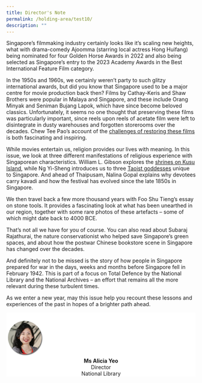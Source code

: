 ```yaml
---
title: Director's Note
permalink: /holding-area/test10/
description: ""
---
```

Singapore’s filmmaking industry certainly looks like it’s scaling new heights, what with drama-comedy Ajoomma (starring local actress Hong Huifang) being nominated for four Golden Horse Awards in 2022 and also being selected as Singapore’s entry to the 2023 Academy Awards in the Best International Feature Film category. 

In the 1950s and 1960s, we certainly weren’t party to such glitzy international awards, but did you know that Singapore used to be a major centre for movie production back then? Films by Cathay-Keris and Shaw Brothers were popular in Malaya and Singapore, and these include Orang Minyak and Seniman Bujang Lapok, which have since become beloved classics. Unfortunately, it seems no one thought that preserving these films was particularly important, since reels upon reels of acetate film were left to disintegrate in dusty warehouses and forgotten storerooms over the decades. Chew Tee Pao’s account of the [challenges of restoring these films](/vol-18/issue-4/jan-mar-2023/asian-film-archive-restoration/) is both fascinating and inspiring.

While movies entertain us, religion provides our lives with meaning. In this issue, we look at three different manifestations of religious experience with Singaporean characteristics. William L. Gibson explores the [shrines on Kusu Island](/vol-18/issue-4/jan-mar-2023/shrines-keramat-kusu/), while Ng Yi-Sheng introduces us to three [Taoist goddesses](/vol-18/issue-4/jan-mar-2023/taoist-folk-goddesses-singapore/) unique to Singapore. And ahead of Thaipusam, Nalina Gopal explains why devotees carry kavadi and how the festival has evolved since the late 1850s in Singapore.

We then travel back a few more thousand years with Foo Shu Tieng’s essay on stone tools. It provides a fascinating look at what has been unearthed in our region, together with some rare photos of these artefacts – some of which might date back to 4000 BCE.

That’s not all we have for you of course. You can also read about Subaraj Rajathurai, the nature conservationist who helped save Singapore’s green spaces, and about how the postwar Chinese bookstore scene in Singapore has changed over the decades. 

And definitely not to be missed is the story of how people in Singapore prepared for war in the days, weeks and months before Singapore fell in February 1942. This is part of a focus on Total Defence by the National Library and the National Archives – an effort that remains all the more relevant during these turbulent times. 

As we enter a new year, may this issue help you recount these lessons and experiences of the past in hopes of a brighter path ahead. 


<div style="background-color: white;">
<br>
<img src="/images/vol-17-issue-3/Director.png" style="width: 100px; height: 100px;" />
<center><b>Ms Alicia Yeo</b><br>Director<br>National Library</center>
</div>